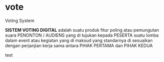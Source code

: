 # vote

Voting System

**SISTEM VOTING DIGITAL** adalah suatu produk fitur poling atau pemungutan suara PENONTON / AUDIENS yang di tujukan kepada PESERTA suatu lomba dalam event atau kegiatan yang di maksud yang standarnya di sesuaikan dengan perjanjian kerja sama antara PIHAK PERTAMA dan PIHAK KEDUA

test

